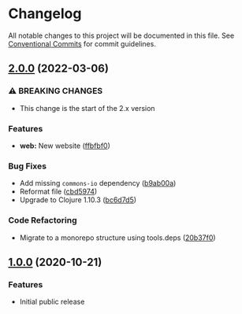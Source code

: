 # Changelog

All notable changes to this project will be documented in this file. See [Conventional Commits](https://conventionalcommits.org) for commit guidelines.

## [2.0.0](https://github.com/ExpediaGroup/parsec/compare/v1.0.0...v2.0.0) (2022-03-06)


### ⚠ BREAKING CHANGES

* This change is the start of the 2.x version

### Features

* **web:** New website ([ffbfbf0](https://github.com/ExpediaGroup/parsec/commit/ffbfbf0b8a299ab75f6ddbc3bcd6016a84c4a68e))


### Bug Fixes

* Add missing `commons-io` dependency ([b9ab00a](https://github.com/ExpediaGroup/parsec/commit/b9ab00a632d081c5439d349ff8a71710bf7046ef))
* Reformat file ([cbd5974](https://github.com/ExpediaGroup/parsec/commit/cbd59743cf497497c42a8afc09d9c17cab469748))
* Upgrade to Clojure 1.10.3 ([bc6d7d5](https://github.com/ExpediaGroup/parsec/commit/bc6d7d52a8204c8a9451b0e6d49e3c4289ab76fe))


### Code Refactoring

* Migrate to a monorepo structure using tools.deps ([20b37f0](https://github.com/ExpediaGroup/parsec/commit/20b37f073ea9818e8073809429327bd15784d508))

## [1.0.0]() (2020-10-21)

### Features
* Initial public release
